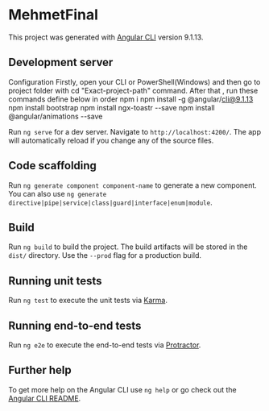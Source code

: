 # MehmetFinal

This project was generated with [Angular CLI](https://github.com/angular/angular-cli) version 9.1.13.

## Development server
Configuration
Firstly, open your CLI or PowerShell(Windows) and then go to project folder with cd "Exact-project-path" command.
After that , run these commands define below in order
npm i
npm install -g @angular/cli@9.1.13
npm install bootstrap
npm install ngx-toastr --save
npm install @angular/animations --save

Run `ng serve` for a dev server. Navigate to `http://localhost:4200/`. The app will automatically reload if you change any of the source files.

## Code scaffolding

Run `ng generate component component-name` to generate a new component. You can also use `ng generate directive|pipe|service|class|guard|interface|enum|module`.

## Build

Run `ng build` to build the project. The build artifacts will be stored in the `dist/` directory. Use the `--prod` flag for a production build.

## Running unit tests

Run `ng test` to execute the unit tests via [Karma](https://karma-runner.github.io).

## Running end-to-end tests

Run `ng e2e` to execute the end-to-end tests via [Protractor](http://www.protractortest.org/).

## Further help

To get more help on the Angular CLI use `ng help` or go check out the [Angular CLI README](https://github.com/angular/angular-cli/blob/master/README.md).
